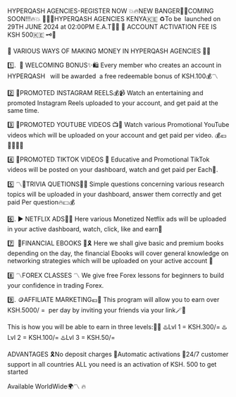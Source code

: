 HYPERQASH AGENCIES-REGISTER NOW
💥🔥NEW BANGER🎉📌COMING SOON!!!🔥💥
🎊🇰🇪HYPERQASH AGENCIES KENYA🇰🇪
♻️To be  launched on 29TH JUNE 2024 at 02:00PM E.A.T💸🧿
📌 ACCOUNT ACTIVATION FEE IS KSH 500🇰🇪 🗝️🤝

🎯 VARIOUS WAYS OF MAKING MONEY IN HYPERQASH AGENCIES 🎉🎉

1️⃣.  🧭 WELCOMING BONUS✨🛍️
 Every member who creates an account in HYPERQASH   will be awarded  a free redeemable bonus of KSH.100💰〽️ 

2️⃣ 🎉PROMOTED INSTAGRAM REELS💰📹
 Watch an entertaining and promoted Instagram Reels uploaded to your account, and get paid at the same time. 

3️⃣ 🎦PROMOTED YOUTUBE VIDEOS 📺📯
 Watch various Promotional YouTube videos which will be uploaded on your account and get paid per video. 💰💷🤑🔥🤑💥 

4️⃣ 🎦PROMOTED TIKTOK VIDEOS 🎊
 Educative and Promotional TikTok videos will be posted on your dashboard, watch and get paid per Each🎉. 

5️⃣ 〽️🔰TRIVIA QUETIONS🧲🎊
 Simple questions concerning various research topics will be uploaded in your dashboard, answer them correctly and get paid Per question🔥💷💰 

6️⃣. ▶️ NETFLIX ADS🤹‍♀️ 
 Here various Monetized Netflix ads will be uploaded in your active dashboard, watch, click, like and earn🤑 

7️⃣  🎉FINANCIAL EBOOKS 🎉🎗️
 Here we shall give basic and premium books depending on the day, the financial Ebooks will cover general knowledge on networking strategies which will be uploaded on your active account 🎊 

8️⃣ 〽️FOREX CLASSES 〽️
 We give free Forex lessons for beginners to build your confidence in trading Forex. 

9️⃣. 🪙AFFILIATE MARKETING💶🎊
 This program will allow you to earn over KSH.5000/ =  per day by inviting your friends via your link🪄🛒 

This is how you will be able to earn in three levels:✍🏻 
♨️Lvl 1 = KSH.300/=
♨️Lvl 2 = KSH.100/=
♨️Lvl 3 = KSH.50/=

ADVANTAGES
🎗️No deposit charges
📌Automatic activations
📌24/7 customer support in all countries 
ALL you need is an activation of KSH. 500 to get started

Available WorldWide🌍〽️ 🔥
